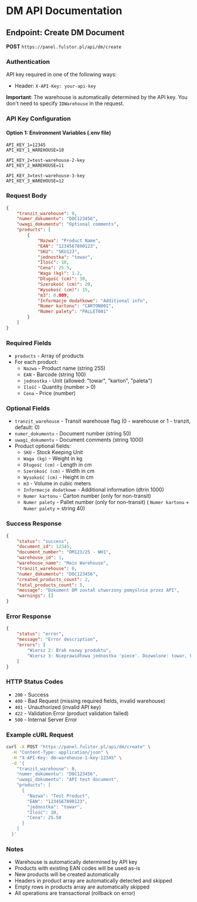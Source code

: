 # DM API Documentation

## Endpoint: Create DM Document

**POST** `https://panel.fulstor.pl/api/dm/create`

### Authentication

API key required in one of the following ways:

-   Header: `X-API-Key: your-api-key`

**Important**: The warehouse is automatically determined by the API key. You don't need to specify `IDWarehouse` in the request.

### API Key Configuration

#### Option 1: Environment Variables (.env file)

```env
API_KEY_1=12345
API_KEY_1_WAREHOUSE=10

API_KEY_2=test-warehouse-2-key
API_KEY_2_WAREHOUSE=11

API_KEY_3=test-warehouse-3-key
API_KEY_3_WAREHOUSE=12
```

### Request Body

```json
{
    "tranzit_warehouse": 0,
    "numer_dokumentu": "DOC123456",
    "uwagi_dokumentu": "Optional comments",
    "products": [
        {
            "Nazwa": "Product Name",
            "EAN": "1234567890123",
            "SKU": "SKU123",
            "jednostka": "towar",
            "Ilość": 10,
            "Cena": 25.5,
            "Waga (kg)": 1.2,
            "Długość (cm)": 30,
            "Szerokość (cm)": 20,
            "Wysokość (cm)": 15,
            "m3": 0.009,
            "Informacje dodatkowe": "Additional info",
            "Numer kartonu": "CARTON001",
            "Numer palety": "PALLET001"
        }
    ]
}
```

### Required Fields

-   `products` - Array of products
-   For each product:
    -   `Nazwa` - Product name (string 255)
    -   `EAN` - Barcode (string 100)
    -   `jednostka` - Unit (allowed: "towar", "karton", "paleta")
    -   `Ilość` - Quantity (number > 0)
    -   `Cena` - Price (number)

### Optional Fields

-   `tranzit_warehouse` - Transit warehouse flag (0 - warehouse or 1 - tranzit, default: 0)
-   `numer_dokumentu` - Document number (string 50)
-   `uwagi_dokumentu` - Document comments (string 1000)
-   Product optional fields:
    -   `SKU` - Stock Keeping Unit
    -   `Waga (kg)` - Weight in kg
    -   `Długość (cm)` - Length in cm
    -   `Szerokość (cm)` - Width in cm
    -   `Wysokość (cm)` - Height in cm
    -   `m3` - Volume in cubic meters
    -   `Informacje dodatkowe` - Additional information (dtrin 1000)
    -   `Numer kartonu` - Carton number (only for non-transit)
    -   `Numer palety` - Pallet number (only for non-transit) ( `Numer kartonu` + `Numer palety` = string 40)

### Success Response

```json
{
    "status": "success",
    "document_id": 12345,
    "document_number": "DM123/25 - WH1",
    "warehouse_id": 1,
    "warehouse_name": "Main Warehouse",
    "tranzit_warehouse": 0,
    "numer_dokumentu": "DOC123456",
    "created_products_count": 2,
    "total_products_count": 5,
    "message": "Dokument DM został utworzony pomyślnie przez API",
    "warnings": []
}
```

### Error Response

```json
{
    "status": "error",
    "message": "Error description",
    "errors": [
        "Wiersz 2: Brak nazwy produktu",
        "Wiersz 3: Nieprawidłowa jednostka 'piece'. Dozwolone: towar, karton, paleta"
    ]
}
```

### HTTP Status Codes

-   `200` - Success
-   `400` - Bad Request (missing required fields, invalid warehouse)
-   `401` - Unauthorized (invalid API key)
-   `422` - Validation Error (product validation failed)
-   `500` - Internal Server Error

### Example cURL Request

```bash
curl -X POST "https://panel.fulstor.pl/api/dm/create" \
  -H "Content-Type: application/json" \
  -H "X-API-Key: dm-warehouse-1-key-12345" \
  -d '{
    "tranzit_warehouse": 0,
    "numer_dokumentu": "DOC123456",
    "uwagi_dokumentu": "API test document",
    "products": [
      {
        "Nazwa": "Test Product",
        "EAN": "1234567890123",
        "jednostka": "towar",
        "Ilość": 10,
        "Cena": 25.50
      }
    ]
  }'
```

### Notes

-   Warehouse is automatically determined by API key
-   Products with existing EAN codes will be used as-is
-   New products will be created automatically
-   Headers in product array are automatically detected and skipped
-   Empty rows in products array are automatically skipped
-   All operations are transactional (rollback on error)
